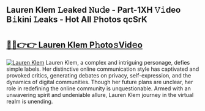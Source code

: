 ## Lauren Klem 𝙻eaked 𝙽u𝚍e - Part-1XH 𝚅𝚒deo B𝚒kini 𝙻eaks - Hot All 𝙿hotos qcSrK

# <h2><a href="http://ld1k4o.urlbe.top/?page=Lauren+Klem">🔗🔗👉👉 Lauren Klem P𝚑oto𝚜Vid𝚎o</a></h2>

[![Lauren Klem](https://i.imgur.com/eBuTRDB.gif)](http://ld1k4o.urlbe.top/?page=Lauren+Klem)
Lauren Klem, a complex and intriguing personage, defies simple labels. Her distinctive online communication style has captivated and provoked critics, generating debates on privacy, self-expression, and the dynamics of digital communities. Though her future plans are unclear, her role in redefining the online community is unquestionable. Armed with an unwavering spirit and undeniable allure, Lauren Klem journey in the virtual realm is unending.
